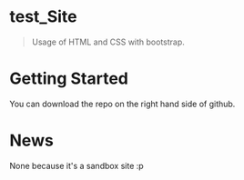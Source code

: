 # test_Site

> Usage of HTML and CSS with bootstrap.

# Getting Started

You can download the repo on the right hand side of github.

# News

None because it's a sandbox site :p
